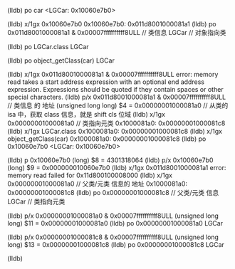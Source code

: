 (lldb) po car
<LGCar: 0x10060e7b0>

(lldb) x/1gx 0x10060e7b0
0x10060e7b0: 0x011d8001000081a1
(lldb) po 0x011d8001000081a1 & 0x00007ffffffffff8ULL                                                                    // 类信息 
LGCar                                                                                                                                                 // 对象指向类

(lldb) po LGCar.class
LGCar

(lldb) po object_getClass(car)
LGCar

(lldb) x/1gx 0x011d8001000081a1 & 0x00007ffffffffff8ULL
error: memory read takes a start address expression with an optional end address expression.
Expressions should be quoted if they contain spaces or other special characters.
(lldb) p/x 0x011d8001000081a1 & 0x00007ffffffffff8ULL                                                                    // 类信息 的 地址
(unsigned long long) $4 = 0x00000001000081a0                                                                               // 从类的 isa 中，获取 class 信息，就是 shift cls 位域
(lldb) x/1gx 0x00000001000081a0                                                                                                        //  类指向元类
0x1000081a0: 0x00000001000081c8
(lldb) x/1gx LGCar.class
0x1000081a0: 0x00000001000081c8
(lldb) x/1gx object_getClass(car)
0x1000081a0: 0x00000001000081c8
(lldb) po 0x10060e7b0
<LGCar: 0x10060e7b0>

(lldb) p 0x10060e7b0
(long) $8 = 4301318064
(lldb) p/x 0x10060e7b0
(long) $9 = 0x000000010060e7b0
(lldb) x/1gx  0x011d8001000081a1
error: memory read failed for 0x11d800100008000
(lldb) x/1gx 0x00000001000081a0                                                                                                          // 父类/元类 信息的 地址
0x1000081a0: 0x00000001000081c8
(lldb) po 0x00000001000081c8                                                                                                                // 父类/元类 信息 
LGCar                                                                                                                                                       //  类指向元类

(lldb) p/x 0x00000001000081a0 & 0x00007ffffffffff8ULL
(unsigned long long) $11 = 0x00000001000081a0
(lldb) po 0x00000001000081a0
LGCar

(lldb) p/x 0x00000001000081c8 & 0x00007ffffffffff8ULL
(unsigned long long) $13 = 0x00000001000081c8
(lldb) po 0x00000001000081c8
LGCar

(lldb) 
